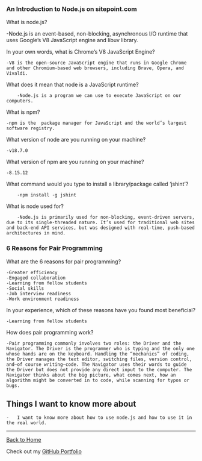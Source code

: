 ### An Introduction to Node.js on sitepoint.com

What is node.js?

 -Node.js is an event-based, non-blocking, asynchronous I/O runtime that uses Google’s V8 JavaScript engine and libuv library.

In your own words, what is Chrome’s V8 JavaScript Engine?

    -V8 is the open-source JavaScript engine that runs in Google Chrome and other Chromium-based web browsers, including Brave, Opera, and Vivaldi.

What does it mean that node is a JavaScript runtime?
    
        -Node.js is a program we can use to execute JavaScript on our computers.

What is npm?

    -npm is the  package manager for JavaScript and the world’s largest software registry.

What version of node are you running on your machine?
    
    -v18.7.0

What version of npm are you running on your machine? 

    -8.15.12

What command would you type to install a library/package called ‘jshint’?
        
        -npm install -g jshint

What is node used for?
    
        -Node.js is primarily used for non-blocking, event-driven servers, due to its single-threaded nature. It’s used for traditional web sites and back-end API services, but was designed with real-time, push-based architectures in mind.

### 6 Reasons for Pair Programming

What are the 6 reasons for pair programming?
        
    -Greater efficiency
    -Engaged collaboration
    -Learning from fellow students
    -Social skills
    -Job interview readiness
    -Work environment readiness

In your experience, which of these reasons have you found most beneficial?
        
    -Learning from fellow students

How does pair programming work?
            
    -Pair programming commonly involves two roles: the Driver and the Navigator. The Driver is the programmer who is typing and the only one whose hands are on the keyboard. Handling the “mechanics” of coding, the Driver manages the text editor, switching files, version control, and—of course writing—code. The Navigator uses their words to guide the Driver but does not provide any direct input to the computer. The Navigator thinks about the big picture, what comes next, how an algorithm might be converted in to code, while scanning for typos or bugs.


## Things I want to know more about

    -   I want to know more about how to use node.js and how to use it in the real world.


---

[Back to Home](README.md)

Check out my [GitHub Portfolio](https://github.com/dmenezessousa/)